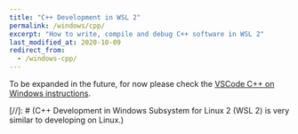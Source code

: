 ```yaml
---
title: "C++ Development in WSL 2"
permalink: /windows/cpp/
excerpt: "How to write, compile and debug C++ software in WSL 2"
last_modified_at: 2020-10-09
redirect_from:
  - /windows-cpp/
---
```


To be expanded in the future, for now please check the [VSCode C++ on Windows instructions](https://code.visualstudio.com/docs/cpp/config-wsl).

[//]: # (C++ Development in Windows Subsystem for Linux 2 (WSL 2) is very similar to developing on Linux.)
